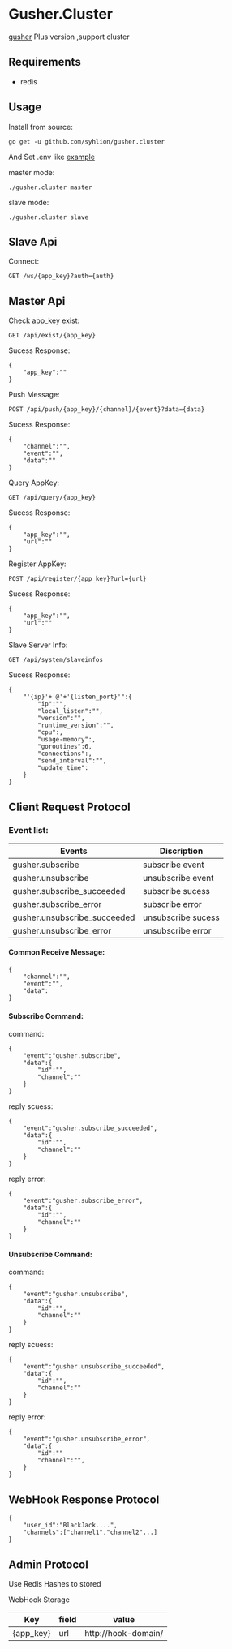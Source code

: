 # Gusher.Cluster

 [gusher](https://github.com/syhlion/gusher) Plus version ,support cluster

## Requirements

* redis

## Usage

Install from source:

`go get -u github.com/syhlion/gusher.cluster`

And Set .env like [example](https://github.com/syhlion/gusher.cluster/blob/master/env.example)

master mode:

`./gusher.cluster master`

slave mode:

`./gusher.cluster slave`

## Slave  Api

Connect:

`GET /ws/{app_key}?auth={auth}`

## Master Api

Check app_key exist:

`GET /api/exist/{app_key}`

Sucess Response:


```
{
    "app_key":""
}
```

Push Message:

`POST /api/push/{app_key}/{channel}/{event}?data={data}`


Sucess Response:

```
{
    "channel":"",
    "event":"",
    "data":""
}
```

Query AppKey:

`GET /api/query/{app_key}`


Sucess Response:
```
{
    "app_key":"",
    "url":""
}
```

Register AppKey:

`POST /api/register/{app_key}?url={url}`

Sucess Response:

```
{
    "app_key":"",
    "url":""
}
```

Slave Server Info:

`GET /api/system/slaveinfos`


Sucess Response:

```
{
    "'{ip}'+'@'+'{listen_port}'":{
        "ip":"",
        "local_listen":"",
        "version":"",
        "runtime_version":"",
        "cpu":,
        "usage-memory":,
        "goroutines":6,
        "connections":,
        "send_interval":"",
        "update_time":
    }
}
```

## Client Request Protocol

### Event list:

Events|Discription
---|---
gusher.subscribe|subscribe event
gusher.unsubscribe|unsubscribe event
gusher.subscribe_succeeded|subscribe sucess
gusher.subscribe_error|subscribe error
gusher.unsubscribe_succeeded|unsubscribe sucess
gusher.unsubscribe_error|unsubscribe error

#### Common Receive Message:

```
{
    "channel":"",
    "event":"",
    "data":
}
```

#### Subscribe Command:

command:
```
{
    "event":"gusher.subscribe",
    "data":{
        "id":"",
        "channel":""
    }
}
```

reply scuess:
```
{
    "event":"gusher.subscribe_succeeded",
    "data":{
        "id":"",
        "channel":""
    }
}
```
reply error:
```
{
    "event":"gusher.subscribe_error",
    "data":{
        "id":"",
        "channel":""
    }
}
```

#### Unsubscribe Command:

command:
```
{
    "event":"gusher.unsubscribe",
    "data":{
        "id":"",
        "channel":""
    }
}
```

reply scuess:
```
{
    "event":"gusher.unsubscribe_succeeded",
    "data":{
        "id":"",
        "channel":""
    }
}
```

reply error:
```
{
    "event":"gusher.unsubscribe_error",
    "data":{
        "id":""
        "channel":"",
    }
}
```

## WebHook Response Protocol

```
{
    "user_id":"BlackJack....",
    "channels":["channel1","channel2"...]
}
```

## Admin Protocol

Use Redis Hashes to stored

WebHook Storage 

Key|field|value
---|---|---
{app_key}|url|http://hook-domain/





